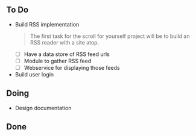 ## To Do

- Build RSS implementation
    > The first task for the scroll for yourself project will be to build an RSS reader with a site atop.
    * [ ] Have a data store of RSS feed urls
    * [ ] Module to gather RSS feed
    * [ ] Webservice for displaying those feeds
- Build user login

## Doing

- Design documentation

## Done

